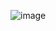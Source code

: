 ![image](https://user-images.githubusercontent.com/39509244/124200337-7b6dfa80-daab-11eb-8813-ce1ead28cae4.png)
